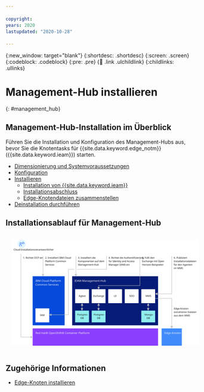 ```yaml
---

copyright:
years: 2020
lastupdated: "2020-10-28"

---
```


{:new_window: target="blank"}
{:shortdesc: .shortdesc}
{:screen: .screen}
{:codeblock: .codeblock}
{:pre: .pre}
{:child: .link .ulchildlink}
{:childlinks: .ullinks}

# Management-Hub installieren
{: #management_hub}

## Management-Hub-Installation im Überblick
Führen Sie die Installation und Konfiguration des Management-Hubs aus, bevor Sie die Knotentasks für {{site.data.keyword.edge_notm}} ({{site.data.keyword.ieam}}) starten.

* [Dimensionierung und Systemvoraussetzungen](cluster_sizing.md)
* [Konfiguration](configuration.md)
* [Installieren](installation.md)
  * [Installation von {{site.data.keyword.ieam}}](online_installation.md)
  * [Installationsabschluss](post_install.md)
  * [Edge-Knotendateien zusammenstellen](gather_files.md)
* [Deinstallation durchführen](uninstalling_hub.md)

## Installationsablauf für Management-Hub

<img src="../images/edge/06_IEAM_management_hub_install.svg" style="margin: 3%" alt="Management-Hub-Installation im Überblick">

## Zugehörige Informationen

* [Edge-Knoten installieren](../installing/installing_edge_nodes.md)
